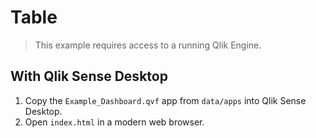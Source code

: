 # Table

> This example requires access to a running Qlik Engine.

## With Qlik Sense Desktop

1. Copy the `Example_Dashboard.qvf` app from `data/apps` into Qlik Sense Desktop.
2. Open `index.html` in a modern web browser.
